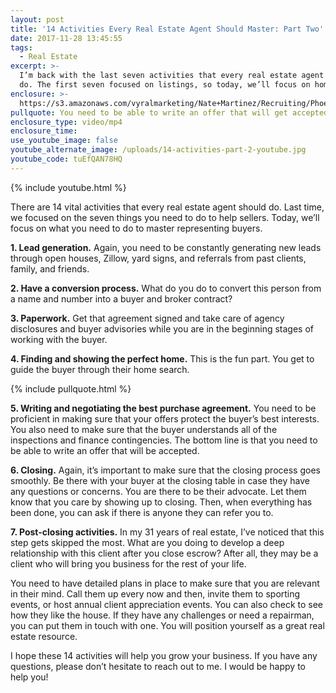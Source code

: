 ```yaml
---
layout: post
title: '14 Activities Every Real Estate Agent Should Master: Part Two'
date: 2017-11-28 13:45:55
tags:
  - Real Estate
excerpt: >-
  I’m back with the last seven activities that every real estate agent needs to
  do. The first seven focused on listings, so today, we’ll focus on homebuyers.
enclosure: >-
  https://s3.amazonaws.com/vyralmarketing/Nate+Martinez/Recruiting/Phoenix+Real+Estate+Agent-+14+Activities+Every+Real+Estate+Agent+Should+Master-+Part+Two.mp4
pullquote: You need to be able to write an offer that will get accepted.
enclosure_type: video/mp4
enclosure_time:
use_youtube_image: false
youtube_alternate_image: /uploads/14-activities-part-2-youtube.jpg
youtube_code: tuEfQAN78HQ
---
```



{% include youtube.html %}

There are 14 vital activities that every real estate agent should do. Last time, we focused on the seven things you need to do to help sellers. Today, we’ll focus on what you need to do to master representing buyers.

**1. Lead generation.** Again, you need to be constantly generating new leads through open houses, Zillow, yard signs, and referrals from past clients, family, and friends.

**2. Have a conversion process.** What do you do to convert this person from a name and number into a buyer and broker contract?

**3. Paperwork.** Get that agreement signed and take care of agency disclosures and buyer advisories while you are in the beginning stages of working with the buyer. &nbsp;&nbsp;

**4. Finding and showing the perfect home.** This is the fun part. You get to guide the buyer through their home search.

{% include pullquote.html %}

**5. Writing and negotiating the best purchase agreement.** You need to be proficient in making sure that your offers protect the buyer’s best interests. You also need to make sure that the buyer understands all of the inspections and finance contingencies. The bottom line is that you need to be able to write an offer that will be accepted.

**6. Closing.** Again, it’s important to make sure that the closing process goes smoothly. Be there with your buyer at the closing table in case they have any questions or concerns. You are there to be their advocate. Let them know that you care by showing up to closing. Then, when everything has been done, you can ask if there is anyone they can refer you to.

**7. Post-closing activities.** In my 31 years of real estate, I’ve noticed that this step gets skipped the most. What are you doing to develop a deep relationship with this client after you close escrow? After all, they may be a client who will bring you business for the rest of your life.

You need to have detailed plans in place to make sure that you are relevant in their mind. Call them up every now and then, invite them to sporting events, or host annual client appreciation events. You can also check to see how they like the house. If they have any challenges or need a repairman, you can put them in touch with one. You will position yourself as a great real estate resource.

I hope these 14 activities will help you grow your business. If you have any questions, please don’t hesitate to reach out to me. I would be happy to help you!